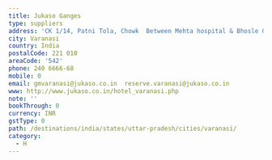 ```yaml
---
title: Jukaso Ganges
type: suppliers
address: 'CK 1/14, Patni Tola, Chowk  Between Mehta hospital & Bhosle Ghat  '
city: Varanasi
country: India
postalCode: 221 010
areaCode: '542'
phone: 240 6666-68
mobile: 0
email: gmvaranasi@jukaso.co.in  reserve.varanasi@jukaso.co.in
www: http://www.jukaso.co.in/hotel_varanasi.php
note: ''
bookThrough: 0
currency: INR
gstType: 0
path: /destinations/india/states/uttar-pradesh/cities/varanasi/
category:
  - H
---
```


